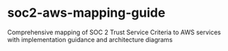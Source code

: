 # soc2-aws-mapping-guide
Comprehensive mapping of SOC 2 Trust Service Criteria to AWS services with implementation guidance and architecture diagrams
